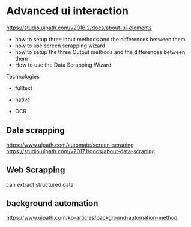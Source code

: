 # Advanced ui interaction

https://studio.uipath.com/v2016.2/docs/about-ui-elements

* how to setup three input methods and the differences between them
* how to use screen scrapping wizard
* how to setup the three Output methods and the differences between them
* How to use the Data Scrapping Wizard

Technologies
* fulltext

* native

* OCR

## Data scrapping
https://www.uipath.com/automate/screen-scraping
https://studio.uipath.com/v2017.1/docs/about-data-scraping

## Web Scrapping

can extract structured data

## background automation
https://www.uipath.com/kb-articles/background-automation-method
